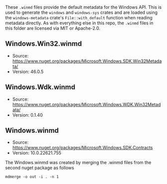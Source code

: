 These `.winmd` files provide the default metadata for the Windows API. This is used to
generate the `windows` and `windows-sys` crates and are loaded using the `windows-metadata` crate's
`File::with_default` function when reading metadata directly. As with everything else in this repo,
the `.winmd` files in this folder are licensed via MIT or Apache-2.0.

## Windows.Win32.winmd
- Source: https://www.nuget.org/packages/Microsoft.Windows.SDK.Win32Metadata/
- Version: 46.0.5

## Windows.Wdk.winmd
- Source: https://www.nuget.org/packages/Microsoft.Windows.WDK.Win32Metadata/
- Version: 0.1.40

## Windows.winmd
- Source: https://www.nuget.org/packages/Microsoft.Windows.SDK.Contracts
- Version: 10.0.22621.755

The Windows.winmd was created by merging the .winmd files from the second nuget package as follows

```
mdmerge -o out -i . -n 1
```
